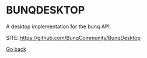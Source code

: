 # BUNQDESKTOP
 
 A desktop implementation for the bunq API
 
 SITE: https://github.com/BunqCommunity/BunqDesktop

 [Go back](https://portable-linux-apps.github.io/apps.html)
